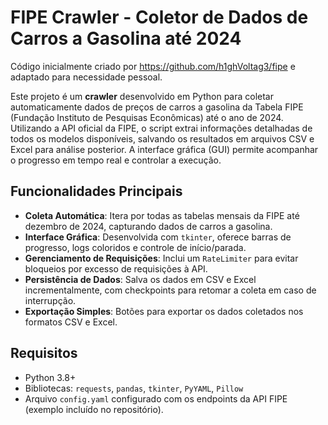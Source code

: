 # FIPE Crawler - Coletor de Dados de Carros a Gasolina até 2024

Código inicialmente criado por https://github.com/h1ghVoltag3/fipe e adaptado para necessidade pessoal.

Este projeto é um **crawler** desenvolvido em Python para coletar automaticamente dados de preços de carros a gasolina da Tabela FIPE (Fundação Instituto de Pesquisas Econômicas) até o ano de 2024. Utilizando a API oficial da FIPE, o script extrai informações detalhadas de todos os modelos disponíveis, salvando os resultados em arquivos CSV e Excel para análise posterior. A interface gráfica (GUI) permite acompanhar o progresso em tempo real e controlar a execução.

## Funcionalidades Principais
- **Coleta Automática**: Itera por todas as tabelas mensais da FIPE até dezembro de 2024, capturando dados de carros a gasolina.
- **Interface Gráfica**: Desenvolvida com `tkinter`, oferece barras de progresso, logs coloridos e controle de início/parada.
- **Gerenciamento de Requisições**: Inclui um `RateLimiter` para evitar bloqueios por excesso de requisições à API.
- **Persistência de Dados**: Salva os dados em CSV e Excel incrementalmente, com checkpoints para retomar a coleta em caso de interrupção.
- **Exportação Simples**: Botões para exportar os dados coletados nos formatos CSV e Excel.

## Requisitos
- Python 3.8+
- Bibliotecas: `requests`, `pandas`, `tkinter`, `PyYAML`, `Pillow`
- Arquivo `config.yaml` configurado com os endpoints da API FIPE (exemplo incluído no repositório).
